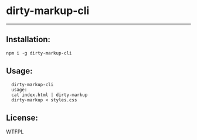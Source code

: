 # dirty-markup-cli

--------

## Installation:

`npm i -g dirty-markup-cli`

## Usage:

```shell
  dirty-markup-cli
  usage:
  cat index.html | dirty-markup
  dirty-markup < styles.css
```

## License:

WTFPL
